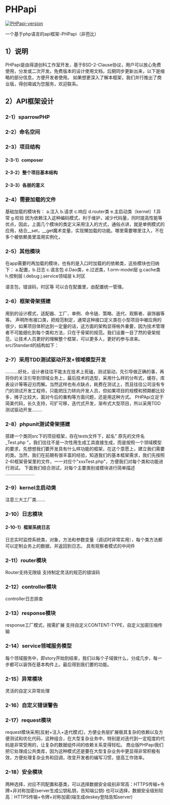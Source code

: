 # PHPapi
[![PHPapi-version](https://img.shields.io/badge/version-1.0-blue)]()

一个基于php语言的api框架-PHPapi（非芭比）

## 1）说明
PHPapi是由得道创科工作室开发，基于BSD-2-Clause协议，用户可以放心免费使用，分发或二次开发。免费版本的设计使用文档，后期同步更新出来，以下是缩略的部分信息，方便开发者使用。
如果想更深入了解本框架，我们并行推出了商业版，得创竭诚为您服务，欢迎联系。

## 2）API框架设计
### 2-1）sparrowPHP
### 2-2）命名空间
### 2-3）项目结构
#### 2-3-1）composer
#### 2-3-2）整个项目基本结构

#### 2-3-3）各层的意义

### 2-4）需要加载的文件
基础加载的模块有：
 a.注入 b.请求 c.响应 d.router类 e.主启动类（kernel）f.异常 g.校验
因为依赖注入这种编码模式，利于维护，减少代码量，同时提高性能等优点，因此，上面几个模块的类定义采用注入的方式，通俗点讲，就是单例模式的应用，结合__set，__get魔术变量，实现懒加载的功能。哪里需要哪里注入，不在多个被依赖类里滥用实例化，

### 2-5）其他模块
在app需要时再加载的模块，也有的是入口时加载的的依赖类，这些模块也归纳下：
a.配置，b.日志  c.语言包  d.Dao类，e.过滤类，f.orm-model层 g.cache类  h.控制层 i.debug j.service领域层 k.时区

语言包，错误码，时区等 可以合在配置里，由配置统一管理。

### 2-6）框架骨架搭建
用到的设计模式，适配器、工厂、单例、命令链、策略、迭代、观察者、装饰器等等。
声明所有接口类，把规范制定，通常这种接口定义类在小型项目中被应用的很少，如果项目体积达到一定量的话，这方面的架构显得格外重要，因为技术管理者不可能细化到每个类和方法，只在于骨架的规范。我们设置一目了然的骨架规范，让技术人员更好的理解整个框架，可以更多人，更好的参与进来。
src/Standard的结构如下：

### 2-7）采用TDD测试驱动开发+领域模型开发
..........好处，设计者往往不能太在技术上死磕，测试驱动，先引导做正确的事，再将你的关注引导到领域业务上，最后技术的选型，采用什么样的分布式，缓存，库表设计等等迎刃而解。当然这样也有点缺点，耗费在测试上，而且往往公司没有专门的测试开发工程师，只能把压力转向开发人员，但如果项目的规模和预期都比较多，摊子比较大，面对今后的重构等方面问题，还是用这种方式。
PHPApi立足于简美代码，长久支持，可扩可移，迭代式开发，渐布式大型项目，所以采用TDD测试驱动开发........

### 2-8）phpunit测试骨架搭建
搭建一个类同src下的项目框架，存在tests文件下，起名" 原先的文件名_Test.php "。我们往往不是一次性用生成工具直接生成，而是按照一个领域模型的要求，先想想我们要开发具有什么样功能的框架，在这个意愿上，建立我们需要的类。当然，我们在前期有很丰富的经验，知道我们的基本框架需求，我们先按照2-6)框架骨架里的文件，一一对应个"xxxTest.php"，方便我们对每个类和功能进行测试。
下面我们结合测试，对每个主要类别或模块进行简单描述
.......................

### 2-9）kernel主启动类
注意三大工厂类.......

### 2-10）日志模块
#### 2-10-1）框架系统日志
日志实时监控系统类，对象，方法和参数变量（调试时非常实用），每个类方法都可以定制业务上的数据，并返回到日志。
具有观察者模式的中间件

### 2-11）router模块
Router支持无限级
支持制定灵活的规范的错误码

### 2-12）controller模块
controller日志排查

### 2-13）response模块
response工厂模式，按需扩展
支持自定义CONTENT-TYPE，自定义加密压缩传输

### 2-14）service领域服务模型
每个领域服务中，即story开始到结束，我们以每个子域做什么，分成几步，每一步都可以装饰在基本构件上。最后得到我们要的功能。
### 2-15）异常模块
灵活的自定义异常处理
### 2-16）自定义错误警告
### 2-17）request模块
request模块采用[反射+注入+迭代模式]，方便业务层扩展极其复杂的依赖以及方便测试和优化代码，这种组合，在大型复杂业务中，特别是对迭代到一定程度的代码是非常受用的，让复杂的数据组件间的依赖关系变得轻松。
商业版PHPapi我们把它处理成公共类库，因为这种模式还是要在大型复杂业务中更显得非常积极有效，方便处理复杂业务和回调，改变开发者的编写习惯，提高工作效率。
### 2-18）安全模块
两种选择，对应不同配置和基类，可以选择数据安全级别非常高：HTTPS传输+令牌+非对称加密(server生成公钥私钥，告知端公钥)
也可以选择，数据安全级别较高：HTTPS传输+令牌+对称加密(端生成deskey登陆告知server)
